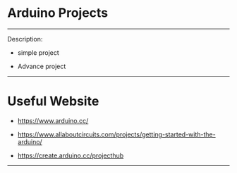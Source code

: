 # Arduino Projects

--------------------------------
Description:

* simple project

* Advance project 

----------------------------------
# Useful Website

* https://www.arduino.cc/

* https://www.allaboutcircuits.com/projects/getting-started-with-the-arduino/

* https://create.arduino.cc/projecthub

----------------------------------------------
